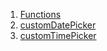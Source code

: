 1.  [Functions](./#functions)
2.  [customDatePicker](./customDatePicker.md)
3.  [customTimePicker](./customTimePicker.md)
